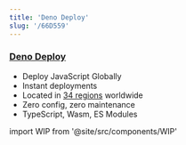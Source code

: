 ```yaml
---
title: 'Deno Deploy'
slug: '/66D559'
---
```


### [Deno Deploy](https://deno.com/deploy)

- Deploy JavaScript Globally
- Instant deployments
- Located in [34 regions](https://deno.com/deploy/docs/regions) worldwide
- Zero config, zero maintenance
- TypeScript, Wasm, ES Modules

import WIP from '@site/src/components/WIP'

<WIP />
